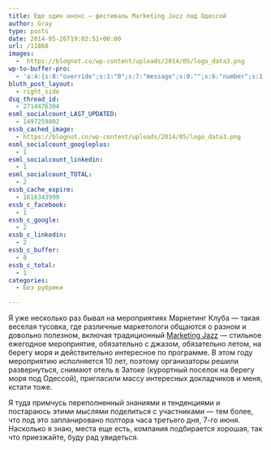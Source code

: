 ```yaml
---
title: Еще один анонс — фестиваль Marketing Jazz под Одессой
author: Gray
type: posts
date: 2014-05-26T19:02:51+00:00
url: /11868
images:
  -  https://blognot.co/wp-content/uploads/2014/05/logo_data3.png
wp-to-buffer-pro:
  - 'a:4:{s:8:"override";s:1:"0";s:7:"message";s:0:"";s:6:"number";s:1:"1";s:16:"alternateMessage";s:0:"";}'
bluth_post_layout:
  - right_side
dsq_thread_id:
  - 2714476304
esml_socialcount_LAST_UPDATED:
  - 1497259802
essb_cached_image:
  - https://blognot.co/wp-content/uploads/2014/05/logo_data3.png
esml_socialcount_googleplus:
  - 1
esml_socialcount_linkedin:
  - 1
esml_socialcount_TOTAL:
  - 2
essb_cache_expire:
  - 1616343999
essb_c_facebook:
  - 1
essb_c_google:
  - 2
essb_c_linkedin:
  - 2
essb_c_buffer:
  - 8
essb_c_total:
  - 1
categories:
  - Без рубрики

---
```








Я уже несколько раз бывал на мероприятиях Маркетинг Клуба — такая веселая тусовка, где различные маркетологи общаются о разном и довольно полезном, включая традиционный <a href="http://mjazzz.com/" target="_blank">Marketing Jazz</a> — стильное ежегодное мероприятие, обязательно с джазом, обязательно летом, на берегу моря и действительно интересное по программе. В этом году мероприятию исполняется 10 лет, поэтому организаторы решили развернуться, снимают отель в Затоке (курортный поселок на берегу моря под Одессой), пригласили массу интересных докладчиков и меня, кстати тоже.

Я туда примчусь переполненный знаниями и тенденциями и постараюсь этими мыслями поделиться с участниками — тем более, что под это запланировано полтора часа третьего дня, 7-го июня. Насколько я знаю, места еще есть, компания подбирается хорошая, так что приезжайте, буду рад увидеться.
